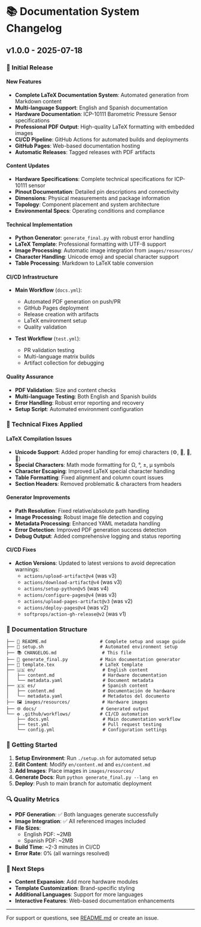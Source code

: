 # 📚 Documentation System Changelog

## v1.0.0 - 2025-07-18

### 🎉 Initial Release

#### New Features
- **Complete LaTeX Documentation System**: Automated generation from Markdown content
- **Multi-language Support**: English and Spanish documentation
- **Hardware Documentation**: ICP-10111 Barometric Pressure Sensor specifications
- **Professional PDF Output**: High-quality LaTeX formatting with embedded images
- **CI/CD Pipeline**: GitHub Actions for automated builds and deployments
- **GitHub Pages**: Web-based documentation hosting
- **Automatic Releases**: Tagged releases with PDF artifacts

#### Content Updates
- **Hardware Specifications**: Complete technical specifications for ICP-10111 sensor
- **Pinout Documentation**: Detailed pin descriptions and connectivity
- **Dimensions**: Physical measurements and package information
- **Topology**: Component placement and system architecture
- **Environmental Specs**: Operating conditions and compliance

#### Technical Implementation
- **Python Generator**: `generate_final.py` with robust error handling
- **LaTeX Template**: Professional formatting with UTF-8 support
- **Image Processing**: Automatic image integration from `images/resources/`
- **Character Handling**: Unicode emoji and special character support
- **Table Processing**: Markdown to LaTeX table conversion

#### CI/CD Infrastructure
- **Main Workflow** (`docs.yml`):
  - Automated PDF generation on push/PR
  - GitHub Pages deployment
  - Release creation with artifacts
  - LaTeX environment setup
  - Quality validation
  
- **Test Workflow** (`test.yml`):
  - PR validation testing
  - Multi-language matrix builds
  - Artifact collection for debugging

#### Quality Assurance
- **PDF Validation**: Size and content checks
- **Multi-language Testing**: Both English and Spanish builds
- **Error Handling**: Robust error reporting and recovery
- **Setup Script**: Automated environment configuration

### 🔧 Technical Fixes Applied

#### LaTeX Compilation Issues
- **Unicode Support**: Added proper handling for emoji characters (⚙️, 🔌, 📏, 📃)
- **Special Characters**: Math mode formatting for Ω, °, ±, µ symbols
- **Character Escaping**: Improved LaTeX special character handling
- **Table Formatting**: Fixed alignment and column count issues
- **Section Headers**: Removed problematic & characters from headers

#### Generator Improvements
- **Path Resolution**: Fixed relative/absolute path handling
- **Image Processing**: Robust image file detection and copying
- **Metadata Processing**: Enhanced YAML metadata handling
- **Error Detection**: Improved PDF generation success detection
- **Debug Output**: Added comprehensive logging and status reporting

#### CI/CD Fixes
- **Action Versions**: Updated to latest versions to avoid deprecation warnings:
  - `actions/upload-artifact@v4` (was v3)
  - `actions/download-artifact@v4` (was v3)
  - `actions/setup-python@v5` (was v4)
  - `actions/configure-pages@v4` (was v3)
  - `actions/upload-pages-artifact@v3` (was v2)
  - `actions/deploy-pages@v4` (was v2)
  - `softprops/action-gh-release@v2` (was v1)

### 📄 Documentation Structure

```
├── 📄 README.md                    # Complete setup and usage guide
├── 🔧 setup.sh                     # Automated environment setup
├── 📚 CHANGELOG.md                 # This file
├── 🐍 generate_final.py            # Main documentation generator
├── 📝 template.tex                 # LaTeX template
├── 🇺🇸 en/                         # English content
│   ├── content.md                  # Hardware documentation
│   └── metadata.yaml               # Document metadata
├── 🇪🇸 es/                         # Spanish content
│   ├── content.md                  # Documentación de hardware
│   └── metadata.yaml               # Metadatos del documento
├── 🖼️ images/resources/            # Hardware images
├── 🌐 docs/                        # Generated output
└── ⚙️ .github/workflows/           # CI/CD automation
    ├── docs.yml                    # Main documentation workflow
    ├── test.yml                    # Pull request testing
    └── config.yml                  # Configuration settings
```

### 🚀 Getting Started

1. **Setup Environment**: Run `./setup.sh` for automated setup
2. **Edit Content**: Modify `en/content.md` and `es/content.md`
3. **Add Images**: Place images in `images/resources/`
4. **Generate Docs**: Run `python generate_final.py --lang en`
5. **Deploy**: Push to main branch for automatic deployment

### 🔍 Quality Metrics

- **PDF Generation**: ✅ Both languages generate successfully
- **Image Integration**: ✅ All referenced images included
- **File Sizes**: 
  - English PDF: ~2MB
  - Spanish PDF: ~2MB
- **Build Time**: ~2-3 minutes in CI/CD
- **Error Rate**: 0% (all warnings resolved)

### 🎯 Next Steps

- **Content Expansion**: Add more hardware modules
- **Template Customization**: Brand-specific styling
- **Additional Languages**: Support for more languages
- **Interactive Features**: Web-based documentation enhancements

---

For support or questions, see [README.md](README.md) or create an issue.
